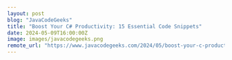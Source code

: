 ```yaml
---
layout: post
blog: "JavaCodeGeeks"
title: "Boost Your C# Productivity: 15 Essential Code Snippets"
date: 2024-05-09T16:00:00Z
image: images/javacodegeeks.png
remote_url: "https://www.javacodegeeks.com/2024/05/boost-your-c-productivity-15-essential-code-snippets.html"
---
```

